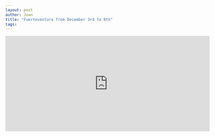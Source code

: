 ```yaml
---
layout: post
author: Joan
title: "Fuerteventura from December 3rd to 8th"
tags:
---
```

<iframe width="640" height="300" id="gmap_canvas" src="https://maps.google.com/maps?q=corralejo&t=&z=5&ie=UTF8&iwloc=&output=embed" frameborder="0" scrolling="no" marginheight="0" marginwidth="0"></iframe>
